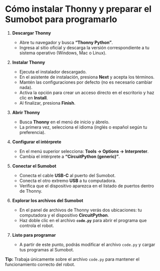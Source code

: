 # **Cómo instalar Thonny y preparar el Sumobot para programarlo**

1. **Descargar Thonny**

   * Abre tu navegador y busca **“Thonny Python”**.
   * Ingresa al sitio oficial y descarga la versión correspondiente a tu sistema operativo (Windows, Mac o Linux).

2. **Instalar Thonny**

   * Ejecuta el instalador descargado.
   * En el asistente de instalación, presiona **Next** y acepta los términos.
   * Mantén las configuraciones por defecto (no es necesario cambiar nada).
   * Activa la opción para crear un acceso directo en el escritorio y haz clic en **Install**.
   * Al finalizar, presiona **Finish**.

3. **Abrir Thonny**

   * Busca **Thonny** en el menú de inicio y ábrelo.
   * La primera vez, selecciona el idioma (inglés o español según tu preferencia).

4. **Configurar el intérprete**

   * En el menú superior selecciona: **Tools → Options → Interpreter**.
   * Cambia el intérprete a **“CircuitPython (generic)”**.

5. **Conectar el Sumobot**

   * Conecta el cable **USB-C** al puerto del Sumobot.
   * Conecta el otro extremo **USB** a tu computadora.
   * Verifica que el dispositivo aparezca en el listado de puertos dentro de Thonny.

6. **Explorar los archivos del Sumobot**

   * En el panel de archivos de Thonny verás dos ubicaciones: tu computadora y el dispositivo **CircuitPython**.
   * Haz doble clic en el archivo **`code.py`** para abrir el programa que controla el robot.

7. **Listo para programar**

   * A partir de este punto, podrás modificar el archivo `code.py` y cargar tus programas al Sumobot.

**Tip:** Trabaja únicamente sobre el archivo `code.py` para mantener el funcionamiento correcto del robot.
